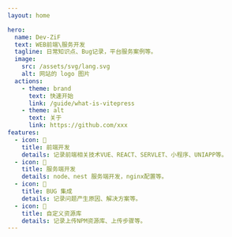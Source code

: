 ```yaml
---
layout: home

hero:
  name: Dev-ZiF
  text: WEB前端\服务开发
  tagline: 日常知识点、Bug记录，平台服务案例等。
  image:
    src: /assets/svg/lang.svg
    alt: 网站的 logo 图片
  actions:
    - theme: brand
      text: 快速开始
      link: /guide/what-is-vitepress
    - theme: alt
      text: 关于
      link: https://github.com/xxx
features:
  - icon: 👺
    title: 前端开发
    details: 记录前端相关技术VUE、REACT、SERVLET、小程序、UNIAPP等。
  - icon: 👹
    title: 服务端开发
    details: node、nest 服务端开发，nginx配置等。
  - icon: 🐛
    title: BUG 集成
    details: 记录问题产生原因、解决方案等。
  - icon: 💊
    title: 自定义资源库
    details: 记录上传NPM资源库、上传步骤等。
---
```

